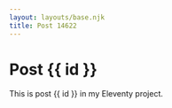 ```yaml
---
layout: layouts/base.njk
title: Post 14622
---
```


# Post {{ id }}

This is post {{ id }} in my Eleventy project.
